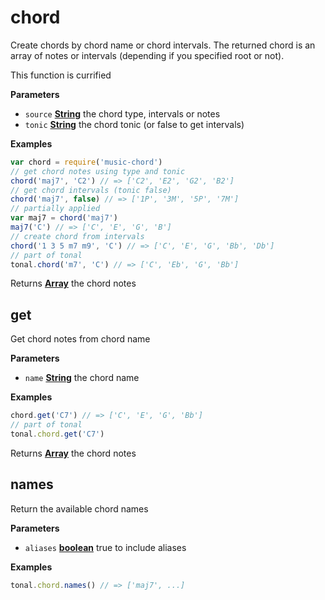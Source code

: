 # chord

Create chords by chord name or chord intervals. The returned chord is an
array of notes or intervals (depending if you specified root or not).

This function is currified

**Parameters**

-   `source` **[String](https://developer.mozilla.org/en-US/docs/Web/JavaScript/Reference/Global_Objects/String)** the chord type, intervals or notes
-   `tonic` **[String](https://developer.mozilla.org/en-US/docs/Web/JavaScript/Reference/Global_Objects/String)** the chord tonic (or false to get intervals)

**Examples**

```javascript
var chord = require('music-chord')
// get chord notes using type and tonic
chord('maj7', 'C2') // => ['C2', 'E2', 'G2', 'B2']
// get chord intervals (tonic false)
chord('maj7', false) // => ['1P', '3M', '5P', '7M']
// partially applied
var maj7 = chord('maj7')
maj7('C') // => ['C', 'E', 'G', 'B']
// create chord from intervals
chord('1 3 5 m7 m9', 'C') // => ['C', 'E', 'G', 'Bb', 'Db']
// part of tonal
tonal.chord('m7', 'C') // => ['C', 'Eb', 'G', 'Bb']
```

Returns **[Array](https://developer.mozilla.org/en-US/docs/Web/JavaScript/Reference/Global_Objects/Array)** the chord notes

## get

Get chord notes from chord name

**Parameters**

-   `name` **[String](https://developer.mozilla.org/en-US/docs/Web/JavaScript/Reference/Global_Objects/String)** the chord name

**Examples**

```javascript
chord.get('C7') // => ['C', 'E', 'G', 'Bb']
// part of tonal
tonal.chord.get('C7')
```

Returns **[Array](https://developer.mozilla.org/en-US/docs/Web/JavaScript/Reference/Global_Objects/Array)** the chord notes

## names

Return the available chord names

**Parameters**

-   `aliases` **[boolean](https://developer.mozilla.org/en-US/docs/Web/JavaScript/Reference/Global_Objects/Boolean)** true to include aliases

**Examples**

```javascript
tonal.chord.names() // => ['maj7', ...]
```
